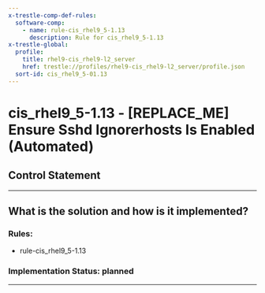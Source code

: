 ```yaml
---
x-trestle-comp-def-rules:
  software-comp:
    - name: rule-cis_rhel9_5-1.13
      description: Rule for cis_rhel9_5-1.13
x-trestle-global:
  profile:
    title: rhel9-cis_rhel9-l2_server
    href: trestle://profiles/rhel9-cis_rhel9-l2_server/profile.json
  sort-id: cis_rhel9_5-01.13
---
```


# cis_rhel9_5-1.13 - \[REPLACE_ME\] Ensure Sshd Ignorerhosts Is Enabled (Automated)

## Control Statement

______________________________________________________________________

## What is the solution and how is it implemented?

<!-- For implementation status enter one of: implemented, partial, planned, alternative, not-applicable -->

<!-- Note that the list of rules under ### Rules: is read-only and changes will not be captured after assembly to JSON -->

<!-- Add control implementation description here for control: cis_rhel9_5-1.13 -->

### Rules:

  - rule-cis_rhel9_5-1.13

### Implementation Status: planned

______________________________________________________________________
